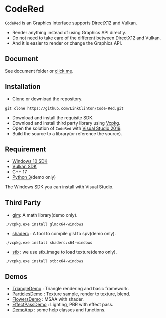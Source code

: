 # CodeRed

`CodeRed` is an Graphics Interface supports DirectX12 and Vulkan.

- Render anything instead of using Graphics API directly. 
- Do not need to take care of the different between DirectX12 and Vulkan.
- And it is easier to render or change the Graphics API.

## Document

See document folder or [click me](https://github.com/LinkClinton/Code-Red/tree/master/Documents/readme.md).

## Installation

- Clone or download the repository.

```git
git clone https://github.com/LinkClinton/Code-Red.git
```
- Download and install the requisite SDK.
- Download and install third party library using [Vcpkg](https://github.com/Microsoft/vcpkg). 
- Open the solution of `CodeRed` with [Visual Studio 2019](https://visualstudio.microsoft.com/).
- Build the source to a library(or reference the source).

## Requirement

- [Windows 10 SDK](https://developer.microsoft.com/en-us/windows/downloads/windows-10-sdk)
- [Vulkan SDK](https://vulkan.lunarg.com/sdk/home)
- C++ 17
- [Python 3](https://www.python.org/)(demo only)

The Windows SDK you can install with Visual Studio.

## Third Party

- [glm](https://github.com/g-truc/glm): A math library(demo only).

```git
./vcpkg.exe install glm:x64-windows
```

- [shaderc](https://github.com/google/shaderc) : A tool to compile glsl to spv(demo only).

```git
./vcpkg.exe install shaderc:x64-windows
```
- [stb](https://github.com/nothings/stb) : we use stb_image to load texture(demo only).

```git
./vcpkg.exe install stb:x64-windows
```

## Demos

- [TriangleDemo](https://github.com/LinkClinton/Code-Red/tree/master/Demos/TriangleDemo) : Triangle rendering and basic framework.
- [ParticlesDemo](https://github.com/LinkClinton/Code-Red/tree/master/Demos/ParticlesDemo) : Texture sample, render to texture, blend.
- [FlowersDemo](https://github.com/LinkClinton/Code-Red/tree/master/Demos/FlowersDemo) : MSAA with shader.
- [EffectPassDemo](https://github.com/LinkClinton/Code-Red/tree/master/Demos/EffectPassDemo) : Lighting, PBR with effect pass.
- [DemoApp](https://github.com/LinkClinton/Code-Red/tree/master/Demos/DemoApp) : some help classes and functions.